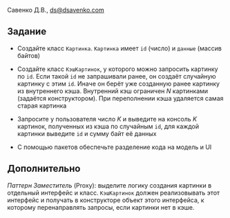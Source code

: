 Савенко Д.В., <ds@dsavenko.com>

## Задание

- Создайте класс `Картинка`. `Картинка` имеет `id` (число) и `данные` (массив байтов)

- Создайте класс `КэшКартинок`, у которого можно запросить картинку по `id`. Если такой `id` не запрашивали ранее, он создаёт случайную картинку с этим `id`. Иначе он берёт уже созданную ранее картинку из внутреннего кэша. Внутренний кэш ограничен *N* картинками (задаётся конструктором). При переполнении кэша удаляется самая старая картинка

- Запросите у пользователя число *K* и выведите на консоль *K* картинок, полученных из кэша по случайным `id`, для каждой картинки выведите `id` и сумму байт её данных

- С помощью пакетов обеспечьте разделение кода на модель и UI

## Дополнительно

*Паттерн Заместитель* (Proxy): выделите логику создания картинки в отдельный интерфейс и класс. `КэшКартинок` должен реализовывать этот интерфейс и получать в конструкторе объект этого интерфейса, к которому перенаправлять запросы, если картинки нет в кэше.